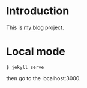 # Introduction

This is [my blog](http://zzl0.github.io) project.

# Local mode

    $ jekyll serve

then go to the localhost:3000.
